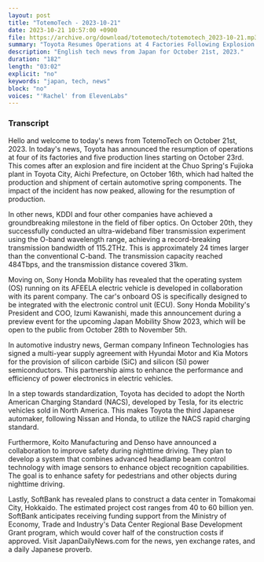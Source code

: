 ```yaml
---
layout: post
title: "TotemoTech - 2023-10-21"
date: 2023-10-21 10:57:00 +0900
file: https://archive.org/download/totemotech/totemotech_2023-10-21.mp3
summary: "Toyota Resumes Operations at 4 Factories Following Explosion Incident, KDDI Succeeds in Ultra-Wideband Fiber Transmission Experiment, & more…"
description: "English tech news from Japan for October 21st, 2023."
duration: "182"
length: "03:02"
explicit: "no"
keywords: "japan, tech, news"
block: "no"
voices: "'Rachel' from ElevenLabs"
---
```


### Transcript

Hello and welcome to today's news from TotemoTech on October 21st, 2023. In today's news, Toyota has announced the resumption of operations at four of its factories and five production lines starting on October 23rd. This comes after an explosion and fire incident at the Chuo Spring's Fujioka plant in Toyota City, Aichi Prefecture, on October 16th, which had halted the production and shipment of certain automotive spring components. The impact of the incident has now peaked, allowing for the resumption of production.

In other news, KDDI and four other companies have achieved a groundbreaking milestone in the field of fiber optics. On October 20th, they successfully conducted an ultra-wideband fiber transmission experiment using the O-band wavelength range, achieving a record-breaking transmission bandwidth of 115.2THz. This is approximately 24 times larger than the conventional C-band. The transmission capacity reached 484Tbps, and the transmission distance covered 31km.

Moving on, Sony Honda Mobility has revealed that the operating system (OS) running on its AFEELA electric vehicle is developed in collaboration with its parent company. The car's onboard OS is specifically designed to be integrated with the electronic control unit (ECU). Sony Honda Mobility's President and COO, Izumi Kawanishi, made this announcement during a preview event for the upcoming Japan Mobility Show 2023, which will be open to the public from October 28th to November 5th.

In automotive industry news, German company Infineon Technologies has signed a multi-year supply agreement with Hyundai Motor and Kia Motors for the provision of silicon carbide (SiC) and silicon (Si) power semiconductors. This partnership aims to enhance the performance and efficiency of power electronics in electric vehicles.

In a step towards standardization, Toyota has decided to adopt the North American Charging Standard (NACS), developed by Tesla, for its electric vehicles sold in North America. This makes Toyota the third Japanese automaker, following Nissan and Honda, to utilize the NACS rapid charging standard.

Furthermore, Koito Manufacturing and Denso have announced a collaboration to improve safety during nighttime driving. They plan to develop a system that combines advanced headlamp beam control technology with image sensors to enhance object recognition capabilities. The goal is to enhance safety for pedestrians and other objects during nighttime driving.

Lastly, SoftBank has revealed plans to construct a data center in Tomakomai City, Hokkaido. The estimated project cost ranges from 40 to 60 billion yen. SoftBank anticipates receiving funding support from the Ministry of Economy, Trade and Industry's Data Center Regional Base Development Grant program, which would cover half of the construction costs if approved.   Visit JapanDailyNews.com for the news, yen exchange rates, and a daily Japanese proverb.
